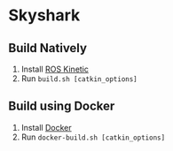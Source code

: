 # Skyshark

## Build Natively
1. Install [ROS Kinetic](http://wiki.ros.org/kinetic/Installation)
2. Run ```build.sh [catkin_options]```

## Build using Docker
1. Install [Docker](https://www.digitalocean.com/community/tutorials/how-to-install-and-use-docker-on-ubuntu-16-04)
2. Run ```docker-build.sh [catkin_options]```